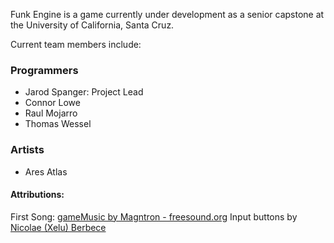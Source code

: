 Funk Engine is a game currently under development as a senior capstone at the University of California, Santa Cruz.

Current team members include:

### Programmers
 - Jarod Spanger: Project Lead
 - Connor Lowe
 - Raul Mojarro
 - Thomas Wessel

### Artists
- Ares Atlas



#### Attributions:
First Song: <a href="https://freesound.org/people/Magntron/sounds/335571/" title="gameMusic">gameMusic by Magntron - freesound.org</a>
Input buttons by <a href="https://thoseawesomeguys.com/prompts/" title="inputkeys">Nicolae (Xelu) Berbece</a>
